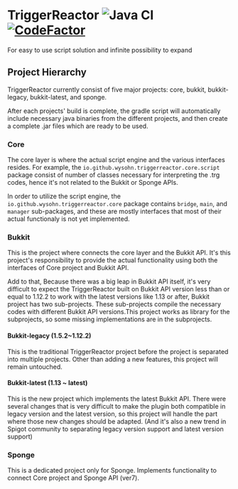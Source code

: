 # TriggerReactor ![Java CI](https://github.com/TriggerReactor/TriggerReactor/workflows/Java%20CI/badge.svg) [![CodeFactor](https://www.codefactor.io/repository/github/triggerreactor/triggerreactor/badge)](https://www.codefactor.io/repository/github/triggerreactor/triggerreactor)

For easy to use script solution and infinite possibility to expand

## Project Hierarchy

TriggerReactor currently consist of five major projects: core, bukkit, bukkit-legacy, bukkit-latest, and sponge.

After each projects' build is complete, the gradle script will automatically include necessary java binaries from the
different projects, and then create a complete .jar files which are ready to be used.

### Core

The core layer is where the actual script engine and the various interfaces resides. For example,
the `io.github.wysohn.triggerreactor.core.script` package consist of number of classes necessary for interpreting the
.trg codes, hence it's not related to the Bukkit or Sponge APIs.

In order to utilize the script engine, the `io.github.wysohn.triggerreactor.core` package contains `bridge`, `main`,
and `manager` sub-packages, and these are mostly interfaces that most of their actual functionaly is not yet
implemented.

### Bukkit

This is the project where connects the core layer and the Bukkit API. It's this project's responsibility to provide the
actual functionality using both the interfaces of Core project and Bukkit API.

Add to that, Because there was a big leap in Bukkit API itself, it's very difficult to expect the TriggerReactor built
on Bukkit API version less than or equal to 1.12.2 to work with the latest versions like 1.13 or after, Bukkit project
has two sub-projects. These sub-projects compile the necessary codes with different Bukkit API versions.This project
works as library for the subprojects, so some missing implementations are in the subprojects.

#### Bukkit-legacy (1.5.2~1.12.2)

This is the traditional TriggerReactor project before the project is separated into multiple projects. Other than adding
a new features, this project will remain untouched.

#### Bukkit-latest (1.13 ~ latest)

This is the new project which implements the latest Bukkit API. There were several changes that is very difficult to
make the plugin both compatible in legacy version and the latest version, so this project will handle the part where
those new changes should be adapted. (And it's also a new trend in Spigot community to separating legacy version support
and latest version support)

### Sponge

This is a dedicated project only for Sponge. Implements functionality to connect Core project and Sponge API (ver7).
